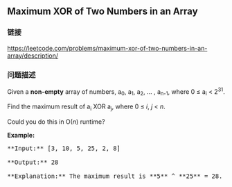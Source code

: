 ## Maximum XOR of Two Numbers in an Array  
### 链接  
https://leetcode.com/problems/maximum-xor-of-two-numbers-in-an-array/description/  
### 问题描述
Given a **non-empty** array of numbers, a<sub>0</sub>, a<sub>1</sub>, a<sub>2</sub>, … , a<sub>n-1</sub>, where 0 &le; a<sub>i</sub> < 2<sup>31</sup>.

Find the maximum result of a<sub>i</sub> XOR a<sub>j</sub>, where 0 &le; *i*, *j* &lt; *n*.

Could you do this in O(*n*) runtime?

**Example:**
<pre>
**Input:** [3, 10, 5, 25, 2, 8]

**Output:** 28

**Explanation:** The maximum result is **5** ^ **25** = 28.
</pre>


